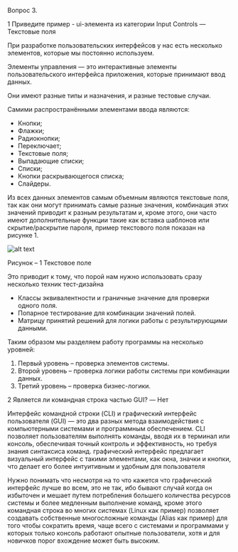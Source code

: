 ﻿Вопрос 3.

1 Приведите пример - ui-элемента из категории Input Controls — Текстовые поля

При разработке пользовательских интерфейсов у нас есть несколько элементов, которые мы постоянно используем. 

Элементы управления — это интерактивные элементы пользовательского интерфейса приложения, которые принимают ввод данных.

Они имеют разные типы и назначения, и разные тестовые случаи.

Самими распространёнными элементами ввода являются:

- Кнопки;
- Флажки;
- Радиокнопки;
- Переключает;
- Текстовые поля;
- Выпадающие списки;
- Списки;
- Кнопки раскрывающегося списка;
- Слайдеры.

Из всех данных элементов самым объемным являются текстовые поля, так как они могут принимать самые разные значения, комбинация этих значений приводит к разным результатам и, кроме этого, они часто имеют дополнительные функции такие как вставка шаблонов или скрытие/раскрытие пароля, пример текстового поля показан на рисунке 1.

![alt text](https://github.com/denistornado/Y_LAB-Skorohod-D.S/blob/main/HomeWork2/YlaB2_img3_1.jpg?raw=true)

Рисунок – 1 Текстовое поле

Это приводит к тому, что порой нам нужно использовать сразу несколько техник тест-дизайна

- Классы эквивалентности и граничные значение для проверки одного поля.
- Попарное тестирование для комбинации значений полей.
- Матрицу принятий решений для логики работы с результирующими данными.

Таким образом мы разделяем работу программы на несколько уровней:

1. Первый уровень – проверка элементов системы.
1. Второй уровень – проверка логики работы системы при комбинации данных.
1. Третий уровень – проверка бизнес-логики.

2 Является ли командная строка частью GUI? — Нет

Интерфейс командной строки (CLI) и графический интерфейс пользователя (GUI) — это два разных метода взаимодействия с компьютерными системами и программным обеспечением. CLI позволяет пользователям выполнять команды, вводя их в терминал или консоль, обеспечивая точный контроль и эффективность, но требуя знания синтаксиса команд. графический интерфейс предлагает визуальный интерфейс с такими элементами, как окна, значки и кнопки, что делает его более интуитивным и удобным для пользователя

Нужно понимать что несмотря на то что кажется что графический интерфейс лучше во всем, это не так, ибо бывают случай когда он избыточен и мешает путем потребления большего количества ресурсов системы и более медленным выполнение команд, кроме этого командная строка во многих системах (Linux как пример) позволяет создавать собственные многосложные команды (Alias как пример) для того чтобы сократить время, чаще всего с системами и программами у которых только консоль работают опытные пользователи, хотя и для новичков порог вхождение может быть высоким.

